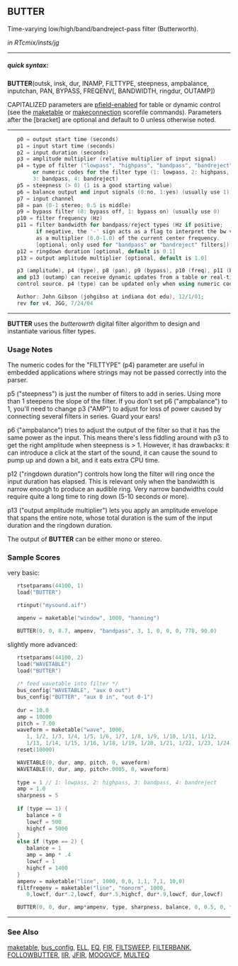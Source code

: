 ## BUTTER

Time-varying low/high/band/bandreject-pass filter (Butterworth).

*in RTcmix/insts/jg*  
  

-----

##### quick syntax:

**BUTTER**(outsk, insk, dur, INAMP, FILTTYPE, steepness, ampbalance,
inputchan, PAN, BYPASS, FREQENV\[, BANDWIDTH, ringdur, OUTAMP\])

CAPITALIZED parameters are [pfield-enabled](pfield-enabled.html) for
table or dynamic control (see the
[maketable](../scorefile/maketable.html) or
[makeconnection](../scorefile/makeconnection.html) scorefile
commands). Parameters after the \[bracket\] are optional and default to
0 unless otherwise noted.

-----

  

```cpp
   p0 = output start time (seconds)
   p1 = input start time (seconds)
   p2 = input duration (seconds)
   p3 = amplitude multiplier (relative multiplier of input signal)
   p4 = type of filter ("lowpass", "highpass", "bandpass", "bandreject";
        or numeric codes for the filter type (1: lowpass, 2: highpass, 
        3: bandpass, 4: bandreject)
   p5 = steepness (> 0) (1 is a good starting value)
   p6 = balance output and input signals (0:no, 1:yes) (usually use 1)
   p7 = input channel
   p8 = pan (0-1 stereo; 0.5 is middle)
   p9 = bypass filter (0: bypass off, 1: bypass on) (usually use 0)
   p10 = filter frequency (Hz)
   p11 = filter bandwidth for bandpass/reject types (Hz if positive;
         if negative, the '-' sign acts as a flag to interpret the bw values
         as a multiplier (0.0-1.0) of the current center frequency.
         [optional; only used for "bandpass" or "bandreject" filters])
   p12 = ringdown duration [optional, default is 0.1]
   p13 = output amplitude multiplier [optional, default is 1.0]

   p3 (amplitude), p4 (type), p8 (pan), p9 (bypass), p10 (freq), p11 (bandwidth) 
   and p13 (outamp) can receive dynamic updates from a table or real-time 
   control source. p4 (type) can be updated only when using numeric codes.

   Author: John Gibson (johgibso at indiana dot edu), 12/1/01; 
   rev for v4, JGG, 7/24/04
```

  

-----

  
**BUTTER** uses the *butterowrth* digital filter algorithm to design and
instantiate various filter types.

### Usage Notes

The numeric codes for the "FILTTYPE" (p4) parameter are useful in
embedded applications where strings may not be passed correctly into the
parser.

p5 ("steepness") is just the number of filters to add in series. Using
more than 1 steepens the slope of the filter. If you don't set p6
("ampbalance") to 1, you'll need to change p3 ("AMP") to adjust for loss
of power caused by connecting several filters in series. Guard your
ears\!

p6 ("ampbalance") tries to adjust the output of the filter so that it
has the same power as the input. This means there's less fiddling around
with p3 to get the right amplitude when steepness is \> 1. However, it
has drawbacks: it can introduce a click at the start of the sound, it
can cause the sound to pump up and down a bit, and it eats extra CPU
time.

p12 ("ringdown duration") controls how long the filter will ring once
the input duration has elapsed. This is relevant only when the bandwidth
is narrow enough to produce an audible ring. Very narrow bandwidths
could require quite a long time to ring down (5-10 seconds or more).

p13 ("output amplitude multiplier") lets you apply an amplitude envelope
that spans the entire note, whose total duration is the sum of the input
duration and the ringdown duration.

The output of **BUTTER** can be either mono or stereo.

### Sample Scores

very basic:

```cpp
   rtsetparams(44100, 1)
   load("BUTTER")

   rtinput("mysound.aif")

   ampenv = maketable("window", 1000, "hanning")

   BUTTER(0, 0, 8.7, ampenv, "bandpass", 3, 1, 0, 0, 0, 778, 90.0)
```

  
  
slightly more advanced:

```cpp
   rtsetparams(44100, 2)
   load("WAVETABLE")
   load("BUTTER")
   
   /* feed wavetable into filter */
   bus_config("WAVETABLE", "aux 0 out")
   bus_config("BUTTER", "aux 0 in", "out 0-1")
   
   dur = 10.0
   amp = 10000
   pitch = 7.00
   waveform = maketable("wave", 1000,
      1, 1/2, 1/3, 1/4, 1/5, 1/6, 1/7, 1/8, 1/9, 1/10, 1/11, 1/12,
      1/13, 1/14, 1/15, 1/16, 1/18, 1/19, 1/20, 1/21, 1/22, 1/23, 1/24)  /* saw */
   reset(10000)

   WAVETABLE(0, dur, amp, pitch, 0, waveform)
   WAVETABLE(0, dur, amp, pitch+.0005, 0, waveform)
   
   type = 1 // 1: lowpass, 2: highpass, 3: bandpass, 4: bandreject
   amp = 1.0
   sharpness = 5
   
   if (type == 1) {
      balance = 0
      lowcf = 500
      highcf = 5000
   }
   else if (type == 2) {
      balance = 1
      amp = amp * .4
      lowcf = 1
      highcf = 1400
   }
   ampenv = maketable("line", 1000, 0,0, 1,1, 7,1, 10,0)
   filtfreqenv = maketable("line", "nonorm", 1000,
      0,lowcf, dur*.2,lowcf, dur*.5,highcf, dur*.9,lowcf, dur,lowcf)

   BUTTER(0, 0, dur, amp*ampenv, type, sharpness, balance, 0, 0.5, 0, filtfreqenv)
```

  

-----

### See Also

[maketable](../scorefile/maketable.html),
[bus\_config](../scorefile/bus_config.html), [ELL](ELL.html),
[EQ](EQ.html), [FIR](FIR.html), [FILTSWEEP](FILTSWEEP.html),
[FILTERBANK](FILTERBANK.html), [FOLLOWBUTTER](FOLLOWBUTTER.html),
[IIR](IIR.html), [JFIR](JFIR.html), [MOOGVCF](MOOGVCF.html),
[MULTEQ](MULTEQ.html)
